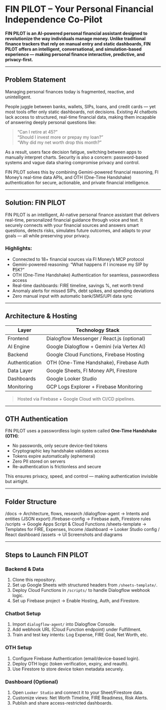 #  FIN PILOT – Your Personal Financial Independence Co-Pilot  
**FIN PILOT is an AI-powered personal financial assistant designed to revolutionize the way individuals manage money. Unlike traditional finance trackers that rely on manual entry and static dashboards, FIN PILOT offers an intelligent, conversational, and simulation-based experience — making personal finance interactive, predictive, and privacy-first.**

---

##  Problem Statement

Managing personal finances today is fragmented, reactive, and unintelligent.

People juggle between banks, wallets, SIPs, loans, and credit cards — yet most tools offer only static dashboards, not decisions. Existing AI chatbots lack access to structured, real-time financial data, making them incapable of answering deeply personal questions like:  
> “Can I retire at 45?”  
> “Should I invest more or prepay my loan?”  
> “Why did my net worth drop this month?”

As a result, users face decision fatigue, switching between apps to manually interpret charts. Security is also a concern: password-based systems and vague data sharing compromise privacy and control.

FIN PILOT solves this by combining Gemini-powered financial reasoning, FI Money’s real-time data APIs, and OTH (One-Time Handshake) authentication for secure, actionable, and private financial intelligence.

---

## Solution: FIN PILOT

FIN PILOT is an intelligent, AI-native personal finance assistant that delivers real-time, personalized financial guidance through voice and text. It securely connects with your financial sources and answers smart questions, detects risks, simulates future outcomes, and adapts to your goals — all while preserving your privacy.

### Highlights:
-  Connected to 18+ financial sources via FI Money’s MCP protocol
-  Gemini-powered reasoning: “What happens if I increase my SIP by ₹5K?”
-  OTH (One-Time Handshake) Authentication for seamless, passwordless access
- Real-time dashboards: FIRE timeline, savings %, net worth trend
-  Anomaly alerts for missed SIPs, debt spikes, and spending deviations
- Zero manual input with automatic bank/SMS/UPI data sync

---

## Architecture & Hosting

| Layer             | Technology Stack                          |
|------------------|--------------------------------------------|
| Frontend          | Dialogflow Messenger / React.js (optional)|
| AI Engine         | Google Dialogflow + Gemini (via Vertex AI)|
| Backend           | Google Cloud Functions, Firebase Hosting  |
| Authentication    | OTH (One-Time Handshake), Firebase Auth   |
| Data Layer        | Google Sheets, FI Money API, Firestore    |
| Dashboards        | Google Looker Studio                      |
| Monitoring        | GCP Logs Explorer + Firebase Monitoring   |

> Hosted via Firebase + Google Cloud with CI/CD pipelines.

---

## OTH Authentication

FIN PILOT uses a passwordless login system called **One-Time Handshake (OTH)**:

- No passwords, only secure device-tied tokens
- Cryptographic key handshake validates access
- Tokens expire automatically (ephemeral)
- Zero PII stored on servers
- Re-authentication is frictionless and secure

This ensures privacy, speed, and control — making authentication invisible but airtight.

---

##  Folder Structure

/docs → Architecture, flows, research
/dialogflow-agent → Intents and entities (JSON export)
/firebase-config → Firebase auth, Firestore rules
/scripts → Google Apps Script & Cloud Functions
/sheets-template → Templates for FIRE, Expenses, Income
/dashboard → Looker Studio config / React dashboard
/assets → UI Screenshots and diagrams


---

## Steps to Launch FIN PILOT

###  Backend & Data
1. Clone this repository.
2. Set up Google Sheets with structured headers from `/sheets-template/`.
3. Deploy Cloud Functions in `/scripts/` to handle Dialogflow webhook logic.
4. Set up Firebase project → Enable Hosting, Auth, and Firestore.

### Chatbot Setup
1. Import `dialogflow-agent/` into Dialogflow Console.
2. Add webhook URL (Cloud Function endpoint) under Fulfillment.
3. Train and test key intents: Log Expense, FIRE Goal, Net Worth, etc.

### OTH Setup
1. Configure Firebase Authentication (email/device-based login).
2. Deploy OTH logic (token verification, expiry, and reauth).
3. Use Firestore to store device token metadata securely.

###  Dashboard (Optional)
1. Open `Looker Studio` and connect it to your Sheet/Firestore data.
2. Customize views: Net Worth Timeline, FIRE Readiness, Risk Alerts.
3. Publish and share access-restricted dashboards.



